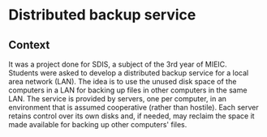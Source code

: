 Distributed backup service
=============

Context
-------

It was a project done for SDIS, a subject of the 3rd year of MIEIC.   
Students were asked to develop a distributed backup service for a local area network (LAN). The idea is to use the unused disk space of the computers in a LAN for backing up files in other computers in the same LAN. The service is provided by servers, one per computer, in an environment that is assumed cooperative (rather than hostile). Each server retains control over its own disks and, if needed, may reclaim the space it made available for backing up other computers' files.
